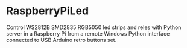# RaspberryPiLed
Control WS2812B SMD2835 RGB5050 led strips and reles with Python server in a Raspberry Pi from a remote Windows Python interface connected to USB Arduino retro buttons set.
